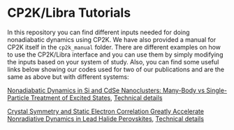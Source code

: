 # CP2K/Libra Tutorials

In this repository you can find different inputs needed for doing nonadiabatic dynamics using CP2K. We have also provided a manual for CP2K itself in the `cp2k_manual` 
folder. There are different examples on how to use the CP2K/Libra interface and you can use them by simply modifying the inputs based on your system of study. Also, you 
can find some useful links below showing our codes used for two of our publications and are the same as above but with different systems:

[Nonadiabatic Dynamics in Si and CdSe Nanoclusters: Many-Body vs Single-Particle Treatment of Excited States](https://pubs.acs.org/doi/10.1021/acs.jctc.0c01009), [Technical details](https://github.com/AkimovLab/Project_Libra_CP2K)


[Crystal Symmetry and Static Electron Correlation Greatly Accelerate Nonradiative Dynamics in Lead Halide Perovskites](https://pubs.acs.org/doi/abs/10.1021/acs.jpclett.0c03799), [Technical details](https://github.com/AkimovLab/Project_CsPbI3_MB_vs_SP)
